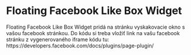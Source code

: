 # Floating Facebook Like Box Widget

<p>
    Floating Facebook Like Box Widget pridá na stránku vyskakovacie okno s vašou facebook stránkou. Do kódu si treba vložiť link na vašu facebook stránku z vygenerovaného iframe kódu tu: https://developers.facebook.com/docs/plugins/page-plugin/
</p>
